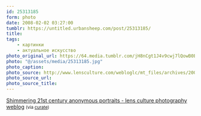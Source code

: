 ```yaml
---
id: 25313185
form: photo
date: 2008-02-02 03:27:00
tumblr: https://untitled.urbansheep.com/post/25313185/
title:
tags:
    - картинки
    - актуальное искусство
photo_original_url: https://64.media.tumblr.com/jH8nCgt1J4v9cwj7lQowB0EJ_400.jpg
photo: "@/assets/media/25313185.jpg"
photo_caption:
photo_source: http://www.lensculture.com/webloglc/mt_files/archives/2008/01/alexei.html
photo_source_url:
photo_source_title:
---
```


<p><a href="http://www.lensculture.com/webloglc/mt_files/archives/2008/01/alexei.html">Shimmering 21st century anonymous portraits - lens culture photography weblog</a> <small>(via <a href="http://curate.tumblr.com/post/25176689">curate</a>)</small></p>
